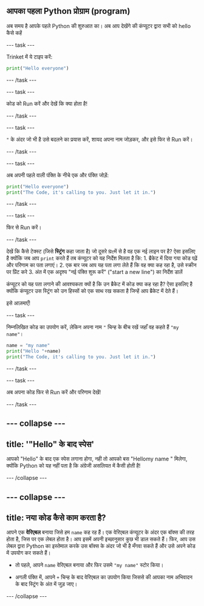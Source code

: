 ## आपका पहला Python प्रोग्राम (program)

अब समय है आपके पहले Python की शुरुआत का। अब आप देखेंगे की कंप्यूटर द्वारा सभी को hello कैसे कहें

--- task ---

Trinket में ये टाइप करें:

```python
print("Hello everyone")
```

--- /task ---

--- task ---

कोड को Run करें और देखें कि क्या होता है!

--- /task ---

--- task ---

`"` के अंदर जो भी है उसे बदलने का प्रयास करें, शायद अपना नाम जोड़कर, और इसे फिर से Run करें।

--- /task ---

--- task ---

अब अपनी पहले वाली पंक्ति के नीचे एक और पंक्ति जोड़ें:

```python
print("Hello everyone")
print("The Code, it's calling to you. Just let it in.")
```

--- /task ---

--- task ---

फिर से Run करें।

--- /task ---

देखें कि कैसे टेक्स्ट (जिसे **स्ट्रिंग** कहा जाता है) जो दूसरे `प्रिंट`में से है वह एक नई लाइन पर है? ऐसा इसलिए है क्योंकि जब आप `print` करते हैं तब कंप्यूटर को यह निर्देश मिलता है कि:
     1. ब्रैकेट में दिया गया कोड पढ़ें और परिणाम का पता लगाएं।
     2. एक बार जब आप यह पता लगा लेते हैं कि वह क्या कह रहा है, उसे स्क्रीन पर प्रिंट करे 
     3. अंत में एक अदृश्य "नई पंक्ति शुरू करें" ("start a new line") का निर्देश डालें

कंप्यूटर को यह पता लगाने की आवश्यकता क्यों है कि उन ब्रैकेट में कोड क्या कह रहा है? ऐसा इसलिए है क्योंकि कंप्यूटर उस स्ट्रिंग को उन हिस्सों को एक साथ रख सकता है जिन्हें आप ब्रैकेट में देते हैं।

इसे आज़माएँ!

--- task ---

निम्नलिखित कोड का उपयोग करें, लेकिन अपना नाम `"` चिन्ह के बीच रखें जहाँ वह कहते हैं `"my name"`।

```python
name = "my name"
print("Hello "+name)
print("The Code, it's calling to you. Just let it in.")
```

--- /task ---

--- task ---

अब अपना कोड फिर से Run करें और परिणाम देखें!

--- /task ---

--- collapse ---
---
title: '"Hello" के बाद स्पेस'
---

आपको "Hello" के बाद एक स्पेस लगाना होगा, नही तो आपको बस "Hellomy name " मिलेगा, क्योंकि Python को यह नहीं पता है कि अंग्रेजी असलियत में कैसी होती है!

--- /collapse ---

--- collapse ---
---
title: नया कोड कैसे काम करता है?
---

आपने एक **वेरिएबल** बनाया जिसे हम `name` कह रह हैं। एक वेरिएबल कंप्यूटर के अंदर एक बॉक्स की तरह होता है, जिस पर एक लेबल होता है। आप इसमें अपनी इच्छानुसार कुछ भी डाल सकते हैं। फिर, आप उस लेबल द्वारा Python का इस्तेमाल करके उस बॉक्स के अंदर जो भी है मँगवा सकते हैं और उसे अपने कोड में उपयोग कर सकते हैं।

+ तो पहले, आपने `name` वेरिएबल बनाया और फिर उसमे `"my name"` स्टोर किया।

+ अगली पंक्ति में, आपने `+` चिन्ह के बाद वेरिएबल का उपयोग किया जिससे की आपका नाम अभिवादन के बाद स्ट्रिंग के अंत में जुड़ जाए।

--- /collapse ---
